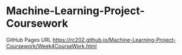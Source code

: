 # Machine-Learning-Project-Coursework
GitHub Pages URL https://rc202.github.io/Machine-Learning-Project-Coursework/Week4CourseWork.html
